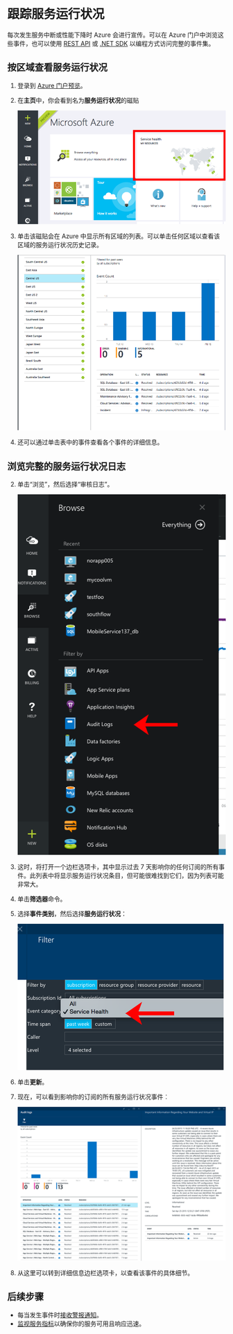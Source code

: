 <properties 
	pageTitle="跟踪服务运行状况" 
	description="在 Azure 遇到性能下降或服务中断及时发现。" 
	authors="stepsic-microsoft-com" 
	manager="kamrani" 
	editor="" 
	services="azure-portal" 
	documentationCenter="na"/>

<tags 
	ms.service="azure-portal" 
	ms.date="09/08/2015"
	wacn.date="05/09/2016"/>

# 跟踪服务运行状况

每次发生服务中断或性能下降时 Azure 会进行宣传。可以在 Azure 门户中浏览这些事件，也可以使用 [REST API](https://msdn.microsoft.com/zh-cn/library/azure/dn931927.aspx) 或 [.NET SDK](https://www.nuget.org/packages/Microsoft.Azure.Insights/) 以编程方式访问完整的事件集。

## 按区域查看服务运行状况

1. 登录到 [Azure 门户预览](https://portal.azure.cn/)。

2. 在**主页**中，你会看到名为**服务运行状况**的磁贴

    ![主页](./media/insights-service-health/Insights_Home.png)

3. 单击该磁贴会在 Azure 中显示所有区域的列表。可以单击任何区域以查看该区域的服务运行状况历史记录。

    ![主页](./media/insights-service-health/Insights_Regions.png)

4. 还可以通过单击表中的事件查看各个事件的详细信息。

## 浏览完整的服务运行状况日志

2. 单击“浏览”，然后选择“审核日志”。  

    ![浏览中心](./media/insights-service-health/Insights_Browse.png)

3. 这时，将打开一个边栏选项卡，其中显示过去 7 天影响你的任何订阅的所有事件。此列表中将显示服务运行状况条目，但可能很难找到它们，因为列表可能非常大。

4. 单击**筛选器**命令。

5. 选择**事件类别**，然后选择**服务运行状况**：

    ![所有事件](./media/insights-service-health/Insights_Filter.png)

6. 单击**更新**。

7. 现在，可以看到影响你的订阅的所有服务运行状况事件︰

    ![资源组](./media/insights-service-health/Insights_HealthEvent.png)

8. 从这里可以转到详细信息边栏选项卡，以查看该事件的具体细节。
   
## 后续步骤

* 每当发生事件时[接收警报通知](/documentation/articles/insights-receive-alert-notifications/)。
* [监视服务指标](/documentation/articles/insights-how-to-customize-monitoring/)以确保你的服务可用且响应迅速。
 
<!---HONumber=Mooncake_0503_2016-->